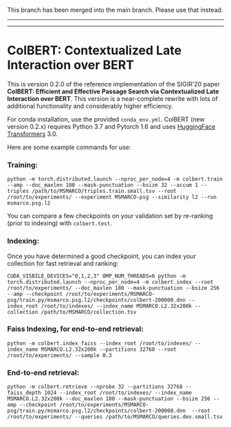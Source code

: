 This branch has been merged into the main branch. Please use that instead.



----
----

# ColBERT: Contextualized Late Interaction over BERT

This is version 0.2.0 of the reference implementation of the SIGIR'20 paper **ColBERT: Efficient and Effective Passage Search via Contextualized Late Interaction over BERT**. This version is a near-complete rewrite with lots of additional functionality and considerably higher efficiency.

For conda installation, use the provided `conda_env.yml`. ColBERT (new version 0.2.x) requires Python 3.7 and Pytorch 1.6 and uses [HuggingFace Transformers](https://github.com/huggingface/transformers) 3.0. 

Here are some example commands for use:

### Training:

```
python -m torch.distributed.launch --nproc_per_node=4 -m colbert.train --amp --doc_maxlen 180 --mask-punctuation --bsize 32 --accum 1 --triples /path/to/MSMARCO/triples.train.small.tsv --root /root/to/experiments/ --experiment MSMARCO-psg --similarity l2 --run msmarco.psg.l2
```

You can compare a few checkpoints on your validation set by re-ranking (prior to indexing) with `colbert.test`.

### Indexing:

Once you have determined a good checkpoint, you can index your collection for fast retrieval and ranking:

```
CUDA_VISBILE_DEVICES="0,1,2,3" OMP_NUM_THREADS=6 python -m torch.distributed.launch --nproc_per_node=4 -m colbert.index --root /root/to/experiments/ --doc_maxlen 180 --mask-punctuation --bsize 256 --amp --checkpoint /root/to/experiments/MSMARCO-psg/train.py/msmarco.psg.l2/checkpoints/colbert-200000.dnn --index_root /root/to/indexes/ --index_name MSMARCO.L2.32x200k --collection /path/to/MSMARCO/collection.tsv
```

### Faiss Indexing, for end-to-end retrieval:

```
python -m colbert.index_faiss --index_root /root/to/indexes/ --index_name MSMARCO.L2.32x200k --partitions 32768 --root /root/to/experiments/ --sample 0.3
```

### End-to-end retrieval:

```
python -m colbert.retrieve --nprobe 32 --partitions 32768 --faiss_depth 1024 --index_root /root/to/indexes/ --index_name MSMARCO.L2.32x200k --doc_maxlen 180 --mask-punctuation --bsize 256 --amp --checkpoint /root/to/experiments/MSMARCO-psg/train.py/msmarco.psg.l2/checkpoints/colbert-200000.dnn  --root /root/to/experiments/ --queries /path/to/MSMARCO/queries.dev.small.tsv
```
